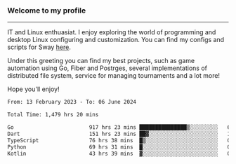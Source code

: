 ### Welcome to my profile

---

IT and Linux enthuasiat. I enjoy exploring the world of programming and desktop Linux configuring and customization. You can find my configs and scripts for Sway [here](https://github.com/uroborosq/mess-of-linux-configurations).

Under this greeting you can find my best projects, such as game automation using Go, Fiber and Postrges, several implementations of distributed file system, service for managing tournaments and a lot more!

Hope you'll enjoy!

<!-- <div display="block">
 	<img align="left" width="48%" alt="isocalendar" src=".github/metrics/isocalendar_metrics.svg" />
	<img align="center" width="48%" alt="contributions" src=".github/metrics/contributions_metrics.svg" />
	<img align="center" alt="languages" src=".github/metrics/languages_metrics.svg" />
</div> -->

<!-- ![](https://komarev.com/ghpvc/?username=uroborosq&color=success&style=flat-square) -->
<!-- [](https://img.shields.io/github/last-commit/uroborosq/uroborosq?label=Profile%20updated&style=flat-square) -->

<!--START_SECTION:waka-->

```txt
From: 13 February 2023 - To: 06 June 2024

Total Time: 1,479 hrs 20 mins

Go                        917 hrs 23 mins ███████████████▒░░░░░░░░░   61.34 %
Dart                      151 hrs 23 mins ██▓░░░░░░░░░░░░░░░░░░░░░░   10.12 %
TypeScript                76 hrs 38 mins  █▒░░░░░░░░░░░░░░░░░░░░░░░   05.12 %
Python                    69 hrs 31 mins  █░░░░░░░░░░░░░░░░░░░░░░░░   04.65 %
Kotlin                    43 hrs 39 mins  ▓░░░░░░░░░░░░░░░░░░░░░░░░   02.92 %
```

<!--END_SECTION:waka-->
